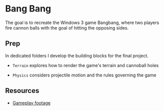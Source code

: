 # Bang Bang

The goal is to recreate the Windows 3 game Bangbang, where two players fire cannon balls with the goal of hitting the opposing sides.

## Prep

In dedicated folders I develop the building blocks for the final project.

- `Terrain` explores how to render the game's terrain and cannoball holes

- `Physics` considers projectile motion and the rules governing the game

## Resources

- [Gameplay footage](https://www.youtube.com/watch?v=Y89ByQPqODk)
